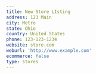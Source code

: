 ```yaml
---
title: New Store LIsting
address: 123 Main
city: Metro
state: Ohio
country: United States
phone: 123-123-1234
website: store.com
weburl: 'http://www.example.com'
ecommerce: false
type: stores
---
```


